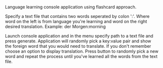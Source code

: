 Language learning console application using flashcard approach.

Specify a text file that contains two words seperated by colon ':'. Where word on the left is from language you're learning and word on the right desired translation. Example:
der Morgen:morning

Launch console application and in the menu specify path to a text file and press generate. Application will randomly pick a key:value pair and show the foreign word that you would need to translate. If you don't remember choose an option to display translation. Press button to randomly pick a new word and repeat the process until you've learned all the words from the text file.